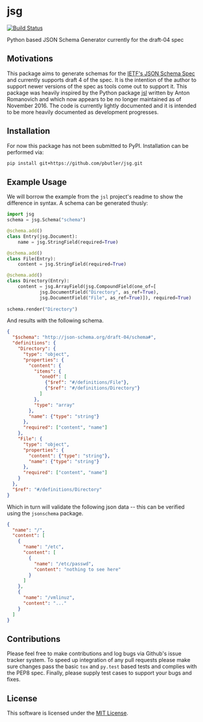 # jsg
[![Build Status](https://travis-ci.org/pbutler/jsg.svg?branch=master)](https://travis-ci.org/pbutler/jsg)

Python based JSON Schema Generator currently for the draft-04 spec

## Motivations

This package aims to generate schemas for the [IETF's JSON Schema Spec](http://json-schema.org/specification-links.html#draft-4) and currently supports draft 4 of the spec.  It is the intention of the author to support newer versions of the spec as tools come out to support it.  This package was heavily inspired by the Python package [jsl](https://github.com/aromanovich/jsl) written by Anton Romanovich and which now appears to be no longer maintained as of November 2016.  The code is currently lightly documented and it is intended to be more heavily documented as development progresses.


## Installation

For now this package has not been submitted to PyPI.  Installation can be performed via:

```bash
pip install git+https://github.com/pbutler/jsg.git
```

## Example Usage

We will borrow the example from the `jsl` project's readme to show the difference in syntax.  A schema can be generated thusly:
```python
import jsg
schema = jsg.Schema("schema")

@schema.add()
class Entry(jsg.Document):
    name = jsg.StringField(required=True)

@schema.add()
class File(Entry):
    content = jsg.StringField(required=True)

@schema.add()
class Directory(Entry):
    content = jsg.ArrayField(jsg.CompoundField(one_of=[
            jsg.DocumentField("Directory", as_ref=True),
            jsg.DocumentField("File", as_ref=True)]), required=True)
    
schema.render("Directory")
```

And results with the following schema.

```json
{
  "$schema": "http://json-schema.org/draft-04/schema#",
  "definitions": {
    "Directory": {
      "type": "object",
      "properties": {
        "content": {
          "items": {
            "oneOf": [
              {"$ref": "#/definitions/File"},
              {"$ref": "#/definitions/Directory"}
            ]
          },
          "type": "array"
        },
        "name": {"type": "string"}
      },
      "required": ["content", "name"]
    },
    "File": {
      "type": "object",
      "properties": {
        "content": {"type": "string"},
        "name": {"type": "string"}
      },
      "required": ["content", "name"]
    }
  },
  "$ref": "#/definitions/Directory"
}
```

Which in turn will validate the following json data -- this can be verified using the `jsonschema` package.

```json
{
  "name": "/",
  "content": [
    {
      "name": "/etc",
      "content": [
        {
          "name": "/etc/passwd",
          "content": "nothing to see here"
        }
      ]
    },
    {
      "name": "/vmlinuz",
      "content": "..."
    }
  ]
}
```

## Contributions
Please feel free to make contributions and log bugs via Github's issue tracker system.  To speed up integration of any pull requests please make sure changes pass the basic `tox` and `py.test` based tests and complies with the PEP8 spec.  Finally, please supply test cases to support your bugs and fixes.

## License
 This software is licensed under the [MIT License](./LICENSE).
